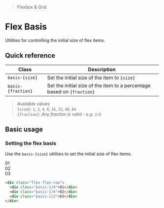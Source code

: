 <script setup>
const exampleClasses = 'p-24 rounded font-ex flex items-center justify-center'
</script>

> Flexbox & Grid

# Flex Basis
Utilities for controlling the initial size of flex items.

## Quick reference

| Class              | Description                                                            |
| ------------------ | ---------------------------------------------------------------------- |
| `basis-{size}`     | Set the initial size of the item to `{size}`                           |
| `basis-{fraction}` | Set the initial size of the item to a percentage based on `{fraction}` |

> Available values <br />
> `{size}`: `1`, `2`, `4`, `8`, `16`, `32`, `48`, `64` <br />
> `{fraction}`: _Any fraction is valid - e.g. `1/5`_

## Basic usage
### Setting the flex basis
Use the `basis-{size}` utilities to set the initial size of flex items.

<container>
  <box class="flex gap-16">
    <div class="basis-1/4 bg-fuchsia-500" :class="exampleClasses">01</div>
    <div class="basis-1/4 bg-fuchsia-500" :class="exampleClasses">02</div>
    <div class="basis-1/2 bg-fuchsia-500" :class="exampleClasses">03</div>
  </box>
</container>

```html
<div class="flex flex-row">
  <div class="basis-1/4">01</div>
  <div class="basis-1/4">02</div>
  <div class="basis-1/2">03</div>
</div>
```
